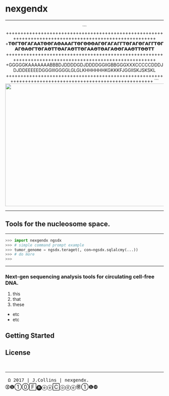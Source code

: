 # **__nexgendx__**

-----------------------
<div align="center">
```
+++++++++++++++++++++++++++++++++++++++++++++++++++++++++++++++++++++++++++++++++++++++++++++++++++++++
+𝝩𝝝𝝘𝝩𝝝𝝘𝝖𝝘𝝖𝝖𝝩𝝝𝝝𝝘𝝖𝝝𝝖𝝖𝝖𝝘𝝩𝝝𝝘𝝝𝝝𝝝𝝖𝝘𝝝𝝘𝝖𝝘𝝖𝝘𝝘𝝩𝝝𝝘𝝖𝝘𝝝𝝘𝝖𝝘𝝘𝝩𝝝𝝘𝝖𝝘𝝝𝝖𝝝𝝘𝝩𝝝𝝘𝝖𝝝𝝩𝝩𝝝𝝖𝝘𝝖𝝝𝝩𝝩𝝝𝝘𝝖𝝖𝝝𝝩𝝝𝝖𝝘𝝖𝝝𝝝𝝘𝝖𝝖𝝝𝝩𝝩𝝝𝝝𝝩𝝩  
+++++++++++++++++++++++++++++++++++++++++++++++++++++++++++++++++++++++++++++++++++++++++++++++++++++++
+GGGGGKAAAAAAABBBDJDDDDGDJDDDDGGIIGBBGGGXXXCCCCCDDDJDJDDEEEEEDGGGIIIGGGGLGLGLKHHHHHHKGKKKFJGGIISKJSKSKL
+++++++++++++++++++++++++++++++++++++++++++++++++++++++++++++++++++++++++++++++++++++++++++++++++++++++
```
</div>
<img src="https://c1.staticflickr.com/3/2903/33396363580_b8905436ed_c.jpg" 
align="center" width=900 height=390>

----------------------

## **Tools for the nucleosome space.**

----------------------

```python
>>> import nexgendx ngsdx
>>> # simple command prompt example
>>> tumor_genome = ngsdx.teraget(, con=ngsdx.sqlalcmy(...))
>>> # do more
>>> 

```

-----


### Next-gen sequencing analysis tools for circulating cell-free DNA. 
1. this
2. that
3. these
 - etc
 - etc 


## Getting Started

## License 





<br>




---------
<big>`` Ω 2017 | J.Collins | nexgendx.``     ➉❶①⓪🄵🅡ⓔⓔ🄲ⓞⓓⓔ㊝①❶❿</big>
